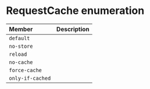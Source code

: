 # RequestCache enumeration


| Member	   | Description|
|:-------------|:-------|
|`default`       |  |
|`no-store`       |  |
|`reload`       |  |
|`no-cache`       |  |
|`force-cache`       |  |
|`only-if-cached`       |  |
